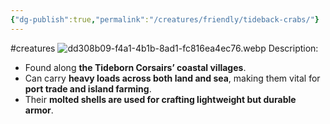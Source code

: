 ```yaml
---
{"dg-publish":true,"permalink":"/creatures/friendly/tideback-crabs/"}
---
```


#creatures
![dd308b09-f4a1-4b1b-8ad1-fc816ea4ec76.webp](/img/user/Images/dd308b09-f4a1-4b1b-8ad1-fc816ea4ec76.webp)
Description:
- Found along **the Tideborn Corsairs’ coastal villages**.
- Can carry **heavy loads across both land and sea**, making them vital for **port trade and island farming**.
- Their **molted shells are used for crafting lightweight but durable armor**.